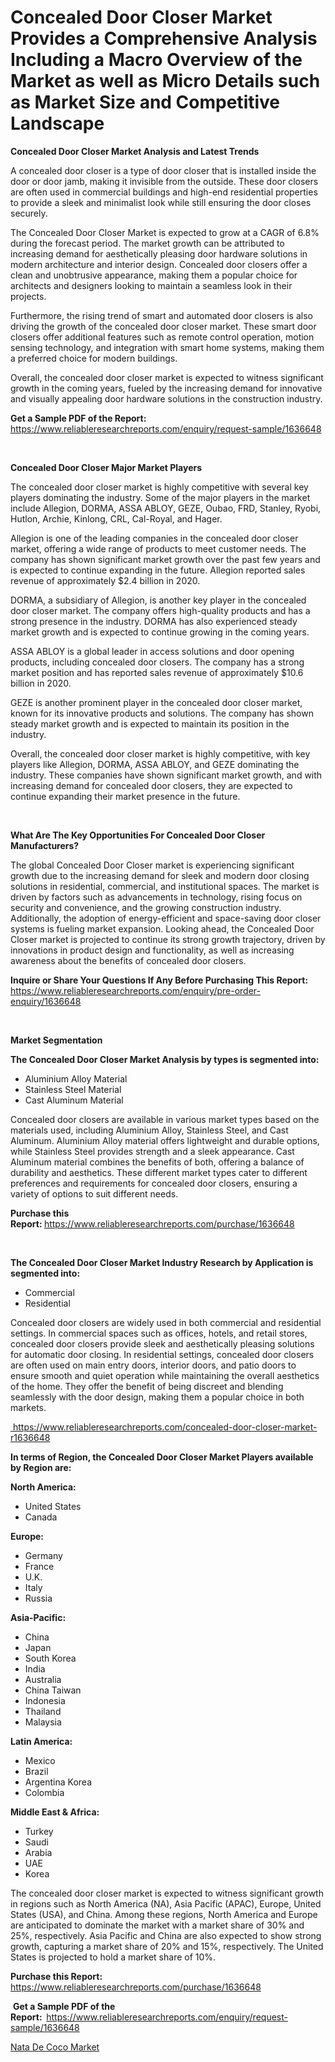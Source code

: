 <p><h1>Concealed Door Closer Market Provides a Comprehensive Analysis Including a Macro Overview of the Market as well as Micro Details such as Market Size and Competitive Landscape</h1></p><p><strong>Concealed Door Closer Market Analysis and Latest Trends</strong></p>
<p><p>A concealed door closer is a type of door closer that is installed inside the door or door jamb, making it invisible from the outside. These door closers are often used in commercial buildings and high-end residential properties to provide a sleek and minimalist look while still ensuring the door closes securely.</p><p>The Concealed Door Closer Market is expected to grow at a CAGR of 6.8% during the forecast period. The market growth can be attributed to increasing demand for aesthetically pleasing door hardware solutions in modern architecture and interior design. Concealed door closers offer a clean and unobtrusive appearance, making them a popular choice for architects and designers looking to maintain a seamless look in their projects.</p><p>Furthermore, the rising trend of smart and automated door closers is also driving the growth of the concealed door closer market. These smart door closers offer additional features such as remote control operation, motion sensing technology, and integration with smart home systems, making them a preferred choice for modern buildings.</p><p>Overall, the concealed door closer market is expected to witness significant growth in the coming years, fueled by the increasing demand for innovative and visually appealing door hardware solutions in the construction industry.</p></p>
<p><strong>Get a Sample PDF of the Report:&nbsp;</strong> <a href="https://www.reliableresearchreports.com/enquiry/request-sample/1636648">https://www.reliableresearchreports.com/enquiry/request-sample/1636648</a></p>
<p>&nbsp;</p>
<p><strong>Concealed Door Closer Major Market Players</strong></p>
<p><p>The concealed door closer market is highly competitive with several key players dominating the industry. Some of the major players in the market include Allegion, DORMA, ASSA ABLOY, GEZE, Oubao, FRD, Stanley, Ryobi, Hutlon, Archie, Kinlong, CRL, Cal-Royal, and Hager.</p><p>Allegion is one of the leading companies in the concealed door closer market, offering a wide range of products to meet customer needs. The company has shown significant market growth over the past few years and is expected to continue expanding in the future. Allegion reported sales revenue of approximately $2.4 billion in 2020.</p><p>DORMA, a subsidiary of Allegion, is another key player in the concealed door closer market. The company offers high-quality products and has a strong presence in the industry. DORMA has also experienced steady market growth and is expected to continue growing in the coming years.</p><p>ASSA ABLOY is a global leader in access solutions and door opening products, including concealed door closers. The company has a strong market position and has reported sales revenue of approximately $10.6 billion in 2020.</p><p>GEZE is another prominent player in the concealed door closer market, known for its innovative products and solutions. The company has shown steady market growth and is expected to maintain its position in the industry.</p><p>Overall, the concealed door closer market is highly competitive, with key players like Allegion, DORMA, ASSA ABLOY, and GEZE dominating the industry. These companies have shown significant market growth, and with increasing demand for concealed door closers, they are expected to continue expanding their market presence in the future.</p></p>
<p>&nbsp;</p>
<p><strong>What Are The Key Opportunities For Concealed Door Closer Manufacturers?</strong></p>
<p><p>The global Concealed Door Closer market is experiencing significant growth due to the increasing demand for sleek and modern door closing solutions in residential, commercial, and institutional spaces. The market is driven by factors such as advancements in technology, rising focus on security and convenience, and the growing construction industry. Additionally, the adoption of energy-efficient and space-saving door closer systems is fueling market expansion. Looking ahead, the Concealed Door Closer market is projected to continue its strong growth trajectory, driven by innovations in product design and functionality, as well as increasing awareness about the benefits of concealed door closers.</p></p>
<p><strong>Inquire or Share Your Questions If Any Before Purchasing This Report:</strong> <a href="https://www.reliableresearchreports.com/enquiry/pre-order-enquiry/1636648">https://www.reliableresearchreports.com/enquiry/pre-order-enquiry/1636648</a></p>
<p>&nbsp;</p>
<p><strong>Market Segmentation</strong></p>
<p><strong>The Concealed Door Closer Market Analysis by types is segmented into:</strong></p>
<p><ul><li>Aluminium Alloy Material</li><li>Stainless Steel Material</li><li>Cast Aluminum Material</li></ul></p>
<p><p>Concealed door closers are available in various market types based on the materials used, including Aluminium Alloy, Stainless Steel, and Cast Aluminum. Aluminium Alloy material offers lightweight and durable options, while Stainless Steel provides strength and a sleek appearance. Cast Aluminum material combines the benefits of both, offering a balance of durability and aesthetics. These different market types cater to different preferences and requirements for concealed door closers, ensuring a variety of options to suit different needs.</p></p>
<p><strong>Purchase this Report:&nbsp;</strong><a href="https://www.reliableresearchreports.com/purchase/1636648">https://www.reliableresearchreports.com/purchase/1636648</a></p>
<p>&nbsp;</p>
<p><strong>The Concealed Door Closer Market Industry Research by Application is segmented into:</strong></p>
<p><ul><li>Commercial</li><li>Residential</li></ul></p>
<p><p>Concealed door closers are widely used in both commercial and residential settings. In commercial spaces such as offices, hotels, and retail stores, concealed door closers provide sleek and aesthetically pleasing solutions for automatic door closing. In residential settings, concealed door closers are often used on main entry doors, interior doors, and patio doors to ensure smooth and quiet operation while maintaining the overall aesthetics of the home. They offer the benefit of being discreet and blending seamlessly with the door design, making them a popular choice in both markets.</p></p>
<p><a href="https://www.reliableresearchreports.com/concealed-door-closer-market-r1636648">&nbsp;https://www.reliableresearchreports.com/concealed-door-closer-market-r1636648</a></p>
<p><strong>In terms of Region, the Concealed Door Closer Market Players available by Region are:</strong></p>
<p>
    <p> <strong> North America: </strong>
        <ul>
            <li>United States</li>
            <li>Canada</li>
        </ul>
        </p> 
    <p> <strong> Europe: </strong>
        <ul>
            <li>Germany</li>
            <li>France</li>
            <li>U.K.</li>
            <li>Italy</li>
            <li>Russia</li>
        </ul>
        </p> 
    <p> <strong> Asia-Pacific: </strong>
        <ul>
            <li>China</li>
            <li>Japan</li>
            <li>South Korea</li>
            <li>India</li>
            <li>Australia</li>
            <li>China Taiwan</li>
            <li>Indonesia</li>
            <li>Thailand</li>
            <li>Malaysia</li>
        </ul>
        </p> 
    <p> <strong> Latin America: </strong>
        <ul>
            <li>Mexico</li>
            <li>Brazil</li>
            <li>Argentina Korea</li>
            <li>Colombia</li>
        </ul>
        </p> 
    <p> <strong> Middle East & Africa: </strong>
        <ul>
            <li>Turkey</li>
            <li>Saudi</li>
            <li>Arabia</li>
            <li>UAE</li>
            <li>Korea</li>
        </ul>
    </p>
    </p>
<p><p>The concealed door closer market is expected to witness significant growth in regions such as North America (NA), Asia Pacific (APAC), Europe, United States (USA), and China. Among these regions, North America and Europe are anticipated to dominate the market with a market share of 30% and 25%, respectively. Asia Pacific and China are also expected to show strong growth, capturing a market share of 20% and 15%, respectively. The United States is projected to hold a market share of 10%.</p></p>
<p><strong>Purchase this Report: </strong><a href="https://www.reliableresearchreports.com/purchase/1636648">https://www.reliableresearchreports.com/purchase/1636648</a></p>
<p>&nbsp;<strong>Get a Sample PDF of the Report:&nbsp;&nbsp;</strong><a href="https://www.reliableresearchreports.com/enquiry/request-sample/1636648">https://www.reliableresearchreports.com/enquiry/request-sample/1636648</a></p>
<p><strong></strong></p>
<p><p><a href="https://github.com/flwellarose/Market-Research-Report-List-1/blob/main/nata-de-coco-market.md">Nata De Coco Market</a></p></p>